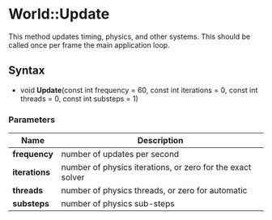 # World::Update #
This method updates timing, physics, and other systems. This should be called once per frame the main application loop.

## Syntax ##
- void **Update**(const int frequency = 60, const int iterations = 0, const int threads = 0, const int substeps = 1)

### Parameters ###
| Name | Description |
| --- | --- |
| **frequency** | number of updates per second |
| **iterations** | number of physics iterations, or zero for the exact solver |
| **threads** | number of physics threads, or zero for automatic |
| **substeps** | number of physics sub-steps |
